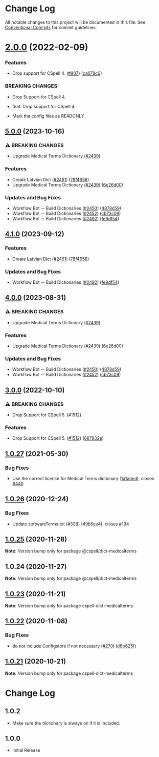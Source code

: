 # Change Log

All notable changes to this project will be documented in this file.
See [Conventional Commits](https://conventionalcommits.org) for commit guidelines.

# [2.0.0](https://github.com/streetsidesoftware/cspell-dicts/compare/@cspell/dict-medicalterms@1.0.27...@cspell/dict-medicalterms@2.0.0) (2022-02-09)


### Features

* Drop support for CSpell 4. ([#907](https://github.com/streetsidesoftware/cspell-dicts/issues/907)) ([ca078c6](https://github.com/streetsidesoftware/cspell-dicts/commit/ca078c6a2e188cc3cf6276db1ba7e007f0f06f27))


### BREAKING CHANGES

* Drop Support for CSpell 4.

* feat: Drop support for CSpell 4.
* Mark the config files as READONLY





## [5.0.0](https://github.com/calvinballing/cspell-dicts/compare/@cspell/dict-medicalterms-v4.1.0...@cspell/dict-medicalterms@5.0.0) (2023-10-16)


### ⚠ BREAKING CHANGES

* Upgrade Medical Terms Dictionary ([#2439](https://github.com/calvinballing/cspell-dicts/issues/2439))

### Features

* Create Latvian Dict ([#2491](https://github.com/calvinballing/cspell-dicts/issues/2491)) ([78f4658](https://github.com/calvinballing/cspell-dicts/commit/78f4658014619fda4f71897a1a7604ebd5039474))
* Upgrade Medical Terms Dictionary ([#2439](https://github.com/calvinballing/cspell-dicts/issues/2439)) ([6e26d00](https://github.com/calvinballing/cspell-dicts/commit/6e26d001f4795bf2c5da698aba3c71acb088aecf))


### Updates and Bug Fixes

* Workflow Bot -- Build Dictionaries ([#2450](https://github.com/calvinballing/cspell-dicts/issues/2450)) ([4878d59](https://github.com/calvinballing/cspell-dicts/commit/4878d59317ea7249886d2ef172c197e0c2d765ed))
* Workflow Bot -- Build Dictionaries ([#2452](https://github.com/calvinballing/cspell-dicts/issues/2452)) ([cb73c09](https://github.com/calvinballing/cspell-dicts/commit/cb73c09cf3a6a7f1edbc75ea0da6d441b972b6d7))
* Workflow Bot -- Build Dictionaries ([#2492](https://github.com/calvinballing/cspell-dicts/issues/2492)) ([fe9df54](https://github.com/calvinballing/cspell-dicts/commit/fe9df5449e89b1f4b26d322508c60d47e5ae9868))

## [4.1.0](https://github.com/streetsidesoftware/cspell-dicts/compare/@cspell/dict-medicalterms@4.0.0...@cspell/dict-medicalterms@4.1.0) (2023-09-12)


### Features

* Create Latvian Dict ([#2491](https://github.com/streetsidesoftware/cspell-dicts/issues/2491)) ([78f4658](https://github.com/streetsidesoftware/cspell-dicts/commit/78f4658014619fda4f71897a1a7604ebd5039474))


### Updates and Bug Fixes

* Workflow Bot -- Build Dictionaries ([#2492](https://github.com/streetsidesoftware/cspell-dicts/issues/2492)) ([fe9df54](https://github.com/streetsidesoftware/cspell-dicts/commit/fe9df5449e89b1f4b26d322508c60d47e5ae9868))

## [4.0.0](https://github.com/streetsidesoftware/cspell-dicts/compare/@cspell/dict-medicalterms@3.0.0...@cspell/dict-medicalterms@4.0.0) (2023-08-31)


### ⚠ BREAKING CHANGES

* Upgrade Medical Terms Dictionary ([#2439](https://github.com/streetsidesoftware/cspell-dicts/issues/2439))

### Features

* Upgrade Medical Terms Dictionary ([#2439](https://github.com/streetsidesoftware/cspell-dicts/issues/2439)) ([6e26d00](https://github.com/streetsidesoftware/cspell-dicts/commit/6e26d001f4795bf2c5da698aba3c71acb088aecf))


### Updates and Bug Fixes

* Workflow Bot -- Build Dictionaries ([#2450](https://github.com/streetsidesoftware/cspell-dicts/issues/2450)) ([4878d59](https://github.com/streetsidesoftware/cspell-dicts/commit/4878d59317ea7249886d2ef172c197e0c2d765ed))
* Workflow Bot -- Build Dictionaries ([#2452](https://github.com/streetsidesoftware/cspell-dicts/issues/2452)) ([cb73c09](https://github.com/streetsidesoftware/cspell-dicts/commit/cb73c09cf3a6a7f1edbc75ea0da6d441b972b6d7))

## [3.0.0](https://github.com/streetsidesoftware/cspell-dicts/compare/@cspell/dict-medicalterms@2.0.0...@cspell/dict-medicalterms@3.0.0) (2022-10-10)


### ⚠ BREAKING CHANGES

* Drop Support for CSpell 5. (#1512)

### Features

* Drop Support for CSpell 5. ([#1512](https://github.com/streetsidesoftware/cspell-dicts/issues/1512)) ([687932e](https://github.com/streetsidesoftware/cspell-dicts/commit/687932e187e4bce87d7904e3a2e53dd6de6ac372))

## [1.0.27](https://github.com/streetsidesoftware/cspell-dicts/compare/@cspell/dict-medicalterms@1.0.26...@cspell/dict-medicalterms@1.0.27) (2021-05-30)


### Bug Fixes

* Use the correct license for Medical Terms dictionary ([1a1abed](https://github.com/streetsidesoftware/cspell-dicts/commit/1a1abed2986b82252a942bae20e135b5966871f7)), closes [#440](https://github.com/streetsidesoftware/cspell-dicts/issues/440)





## [1.0.26](https://github.com/streetsidesoftware/cspell-dicts/compare/@cspell/dict-medicalterms@1.0.25...@cspell/dict-medicalterms@1.0.26) (2020-12-24)


### Bug Fixes

* Update softwareTerms.txt ([#308](https://github.com/streetsidesoftware/cspell-dicts/issues/308)) ([49b5ce4](https://github.com/streetsidesoftware/cspell-dicts/commit/49b5ce4a2436f3c99969d6425128d55f84c8a7fc)), closes [#194](https://github.com/streetsidesoftware/cspell-dicts/issues/194)





## [1.0.25](https://github.com/streetsidesoftware/cspell-dicts/compare/@cspell/dict-medicalterms@1.0.24...@cspell/dict-medicalterms@1.0.25) (2020-11-28)

**Note:** Version bump only for package @cspell/dict-medicalterms





## 1.0.24 (2020-11-27)

**Note:** Version bump only for package @cspell/dict-medicalterms





## [1.0.23](https://github.com/streetsidesoftware/cspell-dicts/compare/cspell-dict-medicalterms@1.0.22...cspell-dict-medicalterms@1.0.23) (2020-11-21)

**Note:** Version bump only for package cspell-dict-medicalterms

## [1.0.22](https://github.com/streetsidesoftware/cspell-dicts/compare/cspell-dict-medicalterms@1.0.21...cspell-dict-medicalterms@1.0.22) (2020-11-08)

### Bug Fixes

- do not include Configstore if not necessary ([#270](https://github.com/streetsidesoftware/cspell-dicts/issues/270)) ([d8b625f](https://github.com/streetsidesoftware/cspell-dicts/commit/d8b625f2f42d5cc6c4a9390216ac1e5037886e44))

## [1.0.21](https://github.com/streetsidesoftware/cspell-dicts/compare/cspell-dict-medicalterms@1.0.20...cspell-dict-medicalterms@1.0.21) (2020-10-21)

**Note:** Version bump only for package cspell-dict-medicalterms

# Change Log

## 1.0.2

- Make sure the dictionary is always on if it is included.

## 1.0.0

- Initial Release

<!---
cspell:ignore medicalterms
--->
